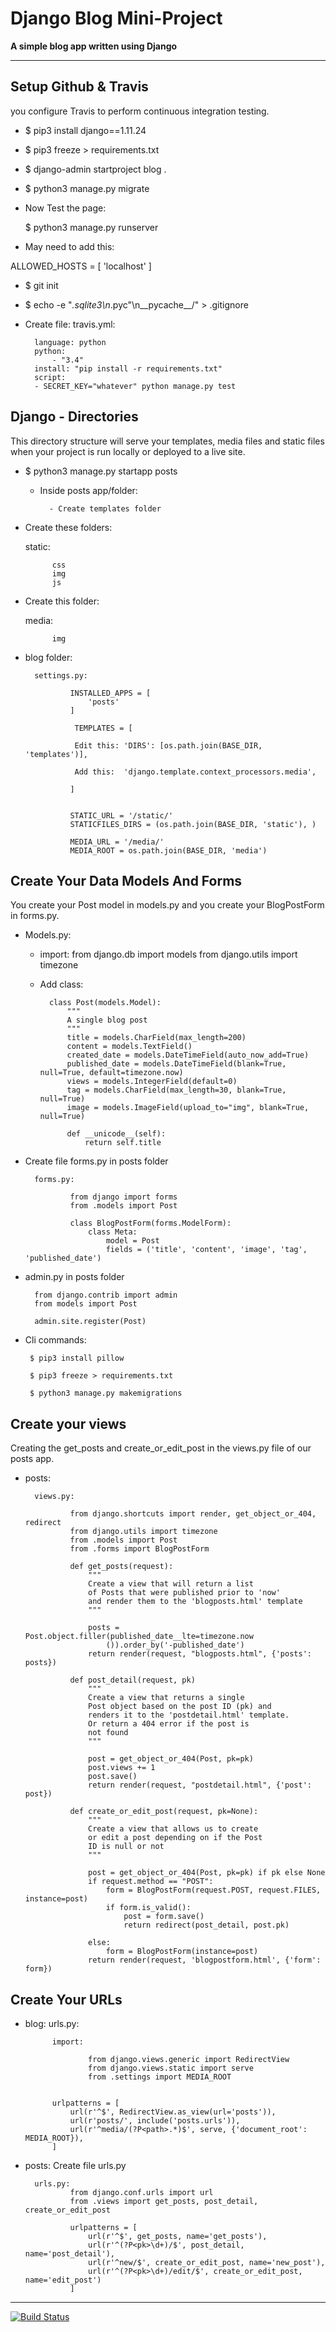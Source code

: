 # Django Blog Mini-Project

**A simple blog app written using Django**

<hr>

## Setup Github & Travis

you configure Travis to perform continuous integration testing.

- $ pip3 install django==1.11.24

- $ pip3 freeze > requirements.txt

- $ django-admin startproject blog .

- $ python3 manage.py migrate

- Now Test the page: 

    $ python3 manage.py runserver

- May need to add this:

 ALLOWED_HOSTS = [
    'localhost'
]

- $ git init

- $ echo -e "*.sqlite3\n*.pyc"\n__pycache__/" > .gitignore

- Create file: travis.yml:

        language: python
        python:
            - "3.4"
        install: "pip install -r requirements.txt"
        script:
        - SECRET_KEY="whatever" python manage.py test


## Django - Directories

This directory structure will serve your templates, media files and static files when your project is run locally or deployed to a live site.


- $ python3 manage.py startapp posts

    - Inside posts app/folder:

            - Create templates folder


- Create these folders:

    static:

            css
            img
            js

- Create this folder:

    media:

            img

- blog folder:

        settings.py:

                INSTALLED_APPS = [
                    'posts'
                ]

                 TEMPLATES = [
                    
                 Edit this: 'DIRS': [os.path.join(BASE_DIR, 'templates')],
                    
                 Add this:  'django.template.context_processors.media',

                ]


                STATIC_URL = '/static/'
                STATICFILES_DIRS = (os.path.join(BASE_DIR, 'static'), )

                MEDIA_URL = '/media/'
                MEDIA_ROOT = os.path.join(BASE_DIR, 'media')


## Create Your Data Models And Forms

You create your Post model in models.py and you create your BlogPostForm in forms.py.

- Models.py:

    - import: 
            from django.db import models
            from django.utils import timezone

    - Add class:

            class Post(models.Model):
                """
                A single blog post
                """
                title = models.CharField(max_length=200)
                content = models.TextField()
                created_date = models.DateTimeField(auto_now_add=True)
                published_date = models.DateTimeField(blank=True, null=True, default=timezone.now)
                views = models.IntegerField(default=0)
                tag = models.CharField(max_length=30, blank=True, null=True)
                image = models.ImageField(upload_to="img", blank=True, null=True)

                def __unicode__(self):
                    return self.title


- Create file forms.py in posts folder

        forms.py:

                from django import forms
                from .models import Post

                class BlogPostForm(forms.ModelForm):
                    class Meta:
                        model = Post
                        fields = ('title', 'content', 'image', 'tag', 'published_date')


- admin.py in posts folder

        from django.contrib import admin
        from models import Post

        admin.site.register(Post)


- Cli commands:

       $ pip3 install pillow

       $ pip3 freeze > requirements.txt

       $ python3 manage.py makemigrations

## Create your views

 Creating the get_posts and create_or_edit_post in the views.py file of our posts app.


- posts:

        views.py:

                from django.shortcuts import render, get_object_or_404, redirect
                from django.utils import timezone
                from .models import Post
                from .forms import BlogPostForm

                def get_posts(request):
                    """
                    Create a view that will return a list
                    of Posts that were published prior to 'now'
                    and render them to the 'blogposts.html' template
                    """

                    posts = Post.object.filler(published_date__lte=timezone.now
                        ()).order_by('-published_date')
                    return render(request, "blogposts.html", {'posts': posts})

                def post_detail(request, pk)
                    """
                    Create a view that returns a single
                    Post object based on the post ID (pk) and
                    renders it to the 'postdetail.html' template.
                    Or return a 404 error if the post is
                    not found
                    """

                    post = get_object_or_404(Post, pk=pk)
                    post.views += 1
                    post.save()
                    return render(request, "postdetail.html", {'post': post})

                def create_or_edit_post(request, pk=None):
                    """
                    Create a view that allows us to create
                    or edit a post depending on if the Post
                    ID is null or not
                    """

                    post = get_object_or_404(Post, pk=pk) if pk else None
                    if request.method == "POST":
                        form = BlogPostForm(request.POST, request.FILES, instance=post)
                        if form.is_valid():
                            post = form.save()
                            return redirect(post_detail, post.pk)

                    else:
                        form = BlogPostForm(instance=post)
                    return render(request, 'blogpostform.html', {'form': form})
                    
## Create Your URLs 

- blog:
        urls.py:

            import:

                    from django.views.generic import RedirectView
                    from django.views.static import serve
                    from .settings import MEDIA_ROOT


            urlpatterns = [
                url(r'^$', RedirectView.as_view(url='posts')),
                url(r'posts/', include('posts.urls')),
                url(r'^media/(?P<path>.*)$', serve, {'document_root': MEDIA_ROOT}),
            ]

- posts: Create file urls.py

        urls.py:
                from django.conf.urls import url
                from .views import get_posts, post_detail, create_or_edit_post

                urlpatterns = [
                    url(r'^$', get_posts, name='get_posts'),
                    url(r'^(?P<pk>\d+)/$', post_detail, name='post_detail'),
                    url(r'^new/$', create_or_edit_post, name='new_post'),
                    url(r'^(?P<pk>\d+)/edit/$', create_or_edit_post, name='edit_post')
                ]


<hr>

[![Build Status](https://travis-ci.org/Novicetheaf/django-blog.svg?branch=master)](https://travis-ci.org/Novicetheaf/django-blog)